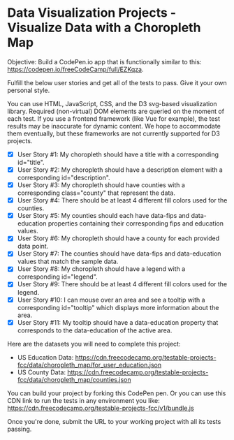 # Data Visualization Projects - Visualize Data with a Choropleth Map

Objective: Build a CodePen.io app that is functionally similar to this: https://codepen.io/freeCodeCamp/full/EZKqza.

Fulfill the below user stories and get all of the tests to pass. Give it your own personal style.

You can use HTML, JavaScript, CSS, and the D3 svg-based visualization library. Required (non-virtual) DOM elements are queried on the moment of each test. If you use a frontend framework (like Vue for example), the test results may be inaccurate for dynamic content. We hope to accommodate them eventually, but these frameworks are not currently supported for D3 projects.

- [x] User Story #1: My choropleth should have a title with a corresponding id="title".
- [x] User Story #2: My choropleth should have a description element with a corresponding id="description".
- [x] User Story #3: My choropleth should have counties with a corresponding class="county" that represent the data.
- [x] User Story #4: There should be at least 4 different fill colors used for the counties.
- [x] User Story #5: My counties should each have data-fips and data-education properties containing their corresponding fips and education values.
- [x] User Story #6: My choropleth should have a county for each provided data point.
- [x] User Story #7: The counties should have data-fips and data-education values that match the sample data.
- [x] User Story #8: My choropleth should have a legend with a corresponding id="legend".
- [x] User Story #9: There should be at least 4 different fill colors used for the legend.
- [x] User Story #10: I can mouse over an area and see a tooltip with a corresponding id="tooltip" which displays more information about the area.
- [x] User Story #11: My tooltip should have a data-education property that corresponds to the data-education of the active area.

Here are the datasets you will need to complete this project:
* US Education Data: https://cdn.freecodecamp.org/testable-projects-fcc/data/choropleth_map/for_user_education.json
* US County Data: https://cdn.freecodecamp.org/testable-projects-fcc/data/choropleth_map/counties.json

You can build your project by forking this CodePen pen. Or you can use this CDN link to run the tests in any environment you like: https://cdn.freecodecamp.org/testable-projects-fcc/v1/bundle.js

Once you're done, submit the URL to your working project with all its tests passing.